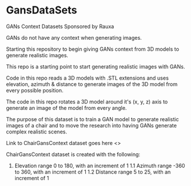 # GansDataSets
GANs Context Datasets Sponsored by Rauxa

GANs do not have any context when generating images.

Starting this repository to begin giving GANs context from 3D models to generate realistic images.

This repo is a starting point to start generating realistic images with GANs.

Code in this repo reads a 3D models with .STL extensions and uses elevation, azimuth & distance to generate images of the 3D model from every possible position. 

The code in this repo rotates a 3D model around it's (x, y, z) axis to generate an image of the model from every angle.

The purpose of this dataset is to train a GAN model to generate realistic images of a chair and to move the research into having GANs generate complex realistic scenes.

Link to ChairGansContext dataset goes here <>

ChairGansContext dataset is created with the following:
   1. Elevation range 0 to 180, with an increment of 1
      1.1 Azimuth range -360 to 360, with an increment of 1
         1.2 Distance range 5 to 25, with an increment of 1
